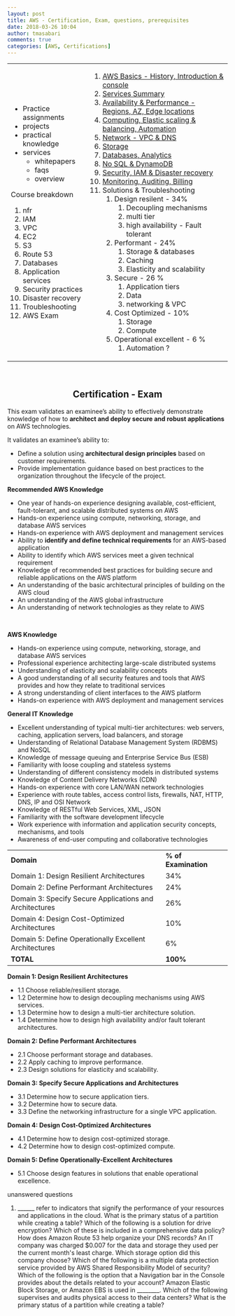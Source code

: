 ```yaml
---
layout: post
title: AWS - Certification, Exam, questions, prerequisites
date: 2018-03-26 10:04
author: tmasabari
comments: true
categories: [AWS, Certifications]
---
```

<table>
<tbody>
<tr>
<td>
<ul>
 	<li>Practice assignments</li>
 	<li>projects</li>
 	<li>practical knowledge</li>
 	<li>services
<ul>
 	<li>whitepapers</li>
 	<li>faqs</li>
 	<li>overview</li>
</ul>
</li>
</ul>
Course breakdown
<ol>
 	<li>nfr</li>
 	<li>IAM</li>
 	<li>VPC</li>
 	<li>EC2</li>
 	<li>S3</li>
 	<li>Route 53</li>
 	<li>Databases</li>
 	<li>Application services</li>
 	<li>Security practices</li>
 	<li>Disaster recovery</li>
 	<li>Troubleshooting</li>
 	<li>AWS Exam</li>
</ol>
</td>
<td>
<ol>
 	<li><a href="http://www.apttec.com/aws-basics-introduction-console/">AWS Basics - History, Introduction &amp; console</a></li>
 	<li><a href="http://www.apttec.com/aws-1-basics/">Services Summary</a></li>
 	<li><a href="http://www.apttec.com/availability-performance-regions-az-edge-locations/">Availability &amp; Performance - Regions, AZ, Edge locations</a></li>
 	<li><a href="http://www.apttec.com/aws-computing-elastic-scaling-balancing-automation/">Computing, Elastic scaling &amp; balancing, Automation</a></li>
 	<li><a href="http://www.apttec.com/cloud-aws-network-basics-vpc/">Network - VPC &amp; DNS</a></li>
 	<li><a href="http://www.apttec.com/aws-storage-options/">Storage</a></li>
 	<li><a href="http://www.apttec.com/aws-databases-analytics/">Databases, Analytics</a></li>
 	<li><a href="http://www.apttec.com/no-sql-and-dynamodb/">No SQL &amp; DynamoDB</a></li>
 	<li><a href="http://www.apttec.com/security-iam-disaster-recovery/">Security, IAM &amp; Disaster recovery</a></li>
 	<li><a href="http://www.apttec.com/monitoring-auditing-billing/">Monitoring, Auditing, Billing</a></li>
 	<li>Solutions &amp; Troubleshooting
<ol>
 	<li>Design resilent - 34%
<ol>
 	<li>Decoupling mechanisms</li>
 	<li>multi tier</li>
 	<li>high availability - Fault tolerant</li>
</ol>
</li>
 	<li>Performant - 24%
<ol>
 	<li>Storage &amp; databases</li>
 	<li>Caching</li>
 	<li>Elasticity and scalability</li>
</ol>
</li>
 	<li>Secure - 26 %
<ol>
 	<li>Application tiers</li>
 	<li>Data</li>
 	<li>networking &amp; VPC</li>
</ol>
</li>
 	<li>Cost Optimized - 10%
<ol>
 	<li>Storage</li>
 	<li>Compute</li>
</ol>
</li>
 	<li>Operational excellent - 6 %
<ol>
 	<li>Automation ?</li>
</ol>
</li>
</ol>
</li>
</ol>
</td>
</tr>
</tbody>
</table>
&nbsp;
<h2 style="text-align: center;">Certification - Exam</h2>
This exam validates an examinee’s ability to effectively demonstrate knowledge of how to <strong>architect and deploy secure and robust applications</strong> on AWS technologies.

It validates an examinee’s ability to:
<ul>
 	<li>Define a solution using <strong>architectural design principles</strong> based on customer requirements.</li>
 	<li>Provide implementation guidance based on best practices to the organization throughout the lifecycle of the project.</li>
</ul>
<strong>Recommended AWS Knowledge </strong>
<ul>
 	<li>One year of hands-on experience designing available, cost-efficient, fault-tolerant, and scalable distributed systems on AWS</li>
 	<li>Hands-on experience using compute, networking, storage, and database AWS services</li>
 	<li>Hands-on experience with AWS deployment and management services</li>
 	<li>Ability to <strong>identify and define technical requirements</strong> for an AWS-based application</li>
 	<li>Ability to identify which AWS services meet a given technical requirement</li>
 	<li>Knowledge of recommended best practices for building secure and reliable applications on the AWS platform</li>
 	<li>An understanding of the basic architectural principles of building on the AWS cloud</li>
 	<li>An understanding of the AWS global infrastructure</li>
 	<li>An understanding of network technologies as they relate to AWS</li>
</ul>
&nbsp;

<strong>AWS Knowledge </strong>
<ul>
 	<li>Hands-on experience using compute, networking, storage, and database AWS services</li>
 	<li>Professional experience architecting large-scale distributed systems</li>
 	<li>Understanding of elasticity and scalability concepts</li>
 	<li>A good understanding of all security features and tools that AWS provides and how they relate to traditional services</li>
 	<li>A strong understanding of client interfaces to the AWS platform</li>
 	<li>Hands-on experience with AWS deployment and management services</li>
</ul>
<strong>General IT Knowledge </strong>
<ul>
 	<li>Excellent understanding of typical multi-tier architectures: web servers, caching, application servers, load balancers, and storage</li>
 	<li>Understanding of Relational Database Management System (RDBMS) and NoSQL</li>
 	<li>Knowledge of message queuing and Enterprise Service Bus (ESB)</li>
 	<li>Familiarity with loose coupling and stateless systems</li>
 	<li>Understanding of different consistency models in distributed systems</li>
 	<li>Knowledge of Content Delivery Networks (CDN)</li>
 	<li>Hands-on experience with core LAN/WAN network technologies</li>
 	<li>Experience with route tables, access control lists, firewalls, NAT, HTTP, DNS, IP and OSI Network</li>
 	<li>Knowledge of RESTful Web Services, XML, JSON</li>
 	<li>Familiarity with the software development lifecycle</li>
 	<li>Work experience with information and application security concepts, mechanisms, and tools</li>
 	<li>Awareness of end-user computing and collaborative technologies</li>
</ul>
<table width="624">
<tbody>
<tr>
<td width="469"><strong>Domain </strong></td>
<td width="155"><strong>% of Examination </strong></td>
</tr>
<tr>
<td width="469">Domain 1: Design Resilient Architectures</td>
<td width="155">34%</td>
</tr>
<tr>
<td width="469">Domain 2: Define Performant Architectures</td>
<td width="155">24%</td>
</tr>
<tr>
<td width="469">Domain 3: Specify Secure Applications and Architectures</td>
<td width="155">26%</td>
</tr>
<tr>
<td width="469">Domain 4: Design Cost-Optimized Architectures</td>
<td width="155">10%</td>
</tr>
<tr>
<td width="469">Domain 5: Define Operationally Excellent Architectures</td>
<td width="155">6%</td>
</tr>
<tr>
<td width="469"><strong>TOTAL</strong></td>
<td width="155"><strong>100%</strong></td>
</tr>
</tbody>
</table>
<strong>Domain 1: Design Resilient Architectures</strong>
<ul>
 	<li>1.1 Choose reliable/resilient storage.</li>
 	<li>1.2 Determine how to design decoupling mechanisms using AWS services.</li>
 	<li>1.3 Determine how to design a multi-tier architecture solution.</li>
 	<li>1.4 Determine how to design high availability and/or fault tolerant architectures.</li>
</ul>
<strong>Domain 2: Define Performant Architectures </strong>
<ul>
 	<li>2.1 Choose performant storage and databases.</li>
 	<li>2.2 Apply caching to improve performance.</li>
 	<li>2.3 Design solutions for elasticity and scalability.</li>
</ul>
<strong>Domain 3: Specify Secure Applications and Architectures </strong>
<ul>
 	<li>3.1 Determine how to secure application tiers.</li>
 	<li>3.2 Determine how to secure data.</li>
 	<li>3.3 Define the networking infrastructure for a single VPC application.</li>
</ul>
<strong>Domain 4: Design Cost-Optimized Architectures </strong>
<ul>
 	<li>4.1 Determine how to design cost-optimized storage.</li>
 	<li>4.2 Determine how to design cost-optimized compute.</li>
</ul>
<strong>Domain 5: Define Operationally-Excellent Architectures </strong>
<ul>
 	<li>5.1 Choose design features in solutions that enable operational excellence.</li>
</ul>
unanswered questions
<ol>
 	<li>______ refer to indicators that signify the performance of your resources and applications in the cloud.
What is the primary status of a partition while creating a table?
Which of the following is a solution for drive encryption?
Which of these is included in a comprehensive data policy?
How does Amazon Route 53 help organize your DNS records?
An IT company was charged $0.007 for the data and storage they used per the current month's least charge. Which storage option did this company choose?
Which of the following is a multiple data protection service provided by AWS Shared Responsibility Model of security?
Which of the following is the option that a Navigation bar in the Console provides about the details related to your account?
Amazon Elastic Block Storage, or Amazon EBS is used in ________.
Which of the following supervises and audits physical access to their data centers?
What is the primary status of a partition while creating a table?</li>
</ol>
